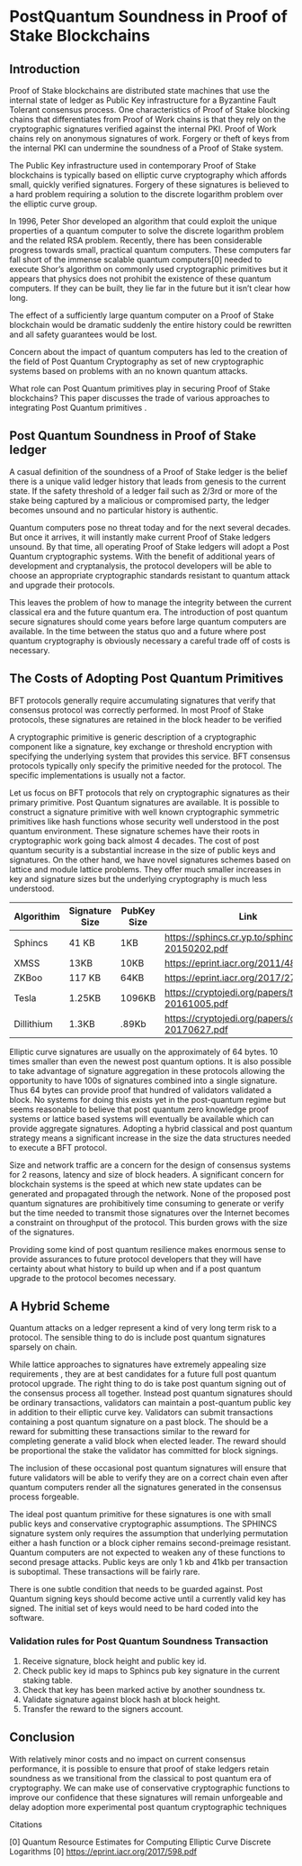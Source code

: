 # PostQuantum Soundness in Proof of Stake Blockchains

## Introduction
Proof of Stake blockchains are distributed state machines that use the internal state of ledger as Public Key infrastructure for a Byzantine Fault Tolerant consensus process.  One characteristics of Proof of Stake blocking chains that differentiates from Proof of Work chains is that they rely on the cryptographic signatures verified against the internal PKI. Proof of Work chains rely on anonymous signatures of work. Forgery or theft of keys from the internal PKI can undermine the soundness of a Proof of Stake system.

The Public Key infrastructure used in contemporary Proof of Stake blockchains is typically based on elliptic curve cryptography which affords small, quickly verified signatures. Forgery of these signatures is believed to a hard problem requiring a solution to the discrete logarithm problem over the elliptic curve group. 

In 1996, Peter Shor developed an algorithm that could exploit the unique properties of a quantum computer to solve the discrete logarithm problem and the related RSA problem. Recently, there has been considerable progress towards small, practical quantum computers. These computers far fall short of the immense scalable quantum computers[0] needed to execute Shor’s algorithm on commonly used cryptographic primitives but it appears that physics does not prohibit the existence of these quantum computers. If they can be built, they lie far in the future but it isn’t clear how long. 

The effect of a sufficiently large quantum computer on a Proof of Stake blockchain would be dramatic suddenly the entire history could be rewritten and all safety guarantees would be lost. 

Concern about the impact of quantum computers has led to the creation of the field of Post Quantum Cryptography as set of new cryptographic systems based on problems with an no known quantum attacks.

What role can Post Quantum primitives play in securing Proof of Stake blockchains? This paper discusses the trade of various approaches to integrating Post Quantum primitives .

## Post Quantum Soundness in Proof of Stake ledger

A casual definition of the soundness of a Proof of Stake ledger is the belief there is a unique valid ledger history that leads from genesis to the current state.  If the safety threshold of a ledger fail such as 2/3rd  or more of the stake being captured by a malicious or compromised party, the ledger becomes unsound and no particular history is authentic.

Quantum computers pose no threat today and for the next several decades.  But once it arrives, it will instantly make current Proof of Stake ledgers unsound. By that time, all operating Proof of Stake ledgers will adopt a Post Quantum cryptographic systems.  With the benefit of additional years of development and cryptanalysis, the protocol developers will be able to choose an appropriate cryptographic standards resistant to quantum attack and upgrade their protocols.

This leaves the problem of how to manage the integrity between the current classical era and the future quantum era.  The introduction of post quantum secure signatures should come years before large quantum computers are available.  In the time between the status quo and a future where post quantum cryptography is obviously necessary a careful trade off of costs is necessary.





## The Costs of Adopting Post Quantum Primitives

BFT protocols generally require accumulating signatures that verify that consensus protocol was correctly performed. In most Proof of Stake protocols, these signatures are retained in the block header to be verified

A cryptographic primitive is generic description of a cryptographic component like a signature, key exchange or threshold encryption with specifying the underlying system that provides this service. BFT consensus protocols typically only specify the primitive needed for the protocol.  The specific implementations is usually not a factor.

Let us focus on BFT protocols that rely on cryptographic signatures as their primary primitive. Post Quantum signatures are available. It is possible to construct a signature primitive with well known cryptographic symmetric primitives like hash functions whose security well understood in the post quantum environment. These signature schemes have their roots in cryptographic work going back almost 4 decades. The cost of post quantum security is a substantial increase in the size of public keys and signatures. On the other hand, we have novel signatures schemes based on lattice and module lattice problems. They offer much smaller increases in key and signature sizes but the underlying cryptography is much less understood.


| Algorithim | Signature Size | PubKey Size | Link|
|------------|----------------|-------------|-----|
|Sphincs | 41 KB | 1KB | https://sphincs.cr.yp.to/sphincs-20150202.pdf|
|XMSS | 13KB |10KB | https://eprint.iacr.org/2011/484.pdf|
|ZKBoo| 117 KB | 64KB | https://eprint.iacr.org/2017/279.pdf |
|Tesla| 1.25KB | 1096KB | https://cryptojedi.org/papers/tesla-20161005.pdf|
|Dillithium| 1.3KB | .89Kb | https://cryptojedi.org/papers/dilithium-20170627.pdf|

Elliptic curve signatures are usually on the approximately of 64 bytes.  10 times smaller than even the newest post quantum options. It is also possible to take advantage of signature aggregation in these protocols allowing the opportunity to have 100s of signatures combined into a single signature.  Thus 64 bytes can provide proof that hundred of validators validated a block. No systems for doing this exists yet in the post-quantum regime but seems reasonable to believe that post quantum zero knowledge proof systems or lattice based systems will eventually be available which can provide aggregate signatures. Adopting a hybrid classical and post quantum strategy means a significant increase in the size the data structures needed to execute a BFT protocol.

Size and network traffic are a concern for the design of consensus systems for 2 reasons, latency and size of block headers.  A significant concern for blockchain systems is the speed at which new state updates can be generated and propagated through the network. None of the proposed post quantum signatures are prohibitively time consuming to generate or verify but the time needed to transmit those signatures over the Internet becomes a constraint on throughput of the protocol. This burden grows with the size of the signatures.

Providing some kind of post quantum resilience makes enormous sense to provide assurances to future protocol developers that they will have certainty about what history to build up when and if a post quantum upgrade to the protocol becomes necessary.

## A Hybrid Scheme
Quantum attacks on a ledger represent a kind of very long term risk to a protocol. The sensible thing to do is include post quantum signatures sparsely on chain. 

While lattice approaches to signatures have extremely appealing size requirements , they are at best candidates for a future full post quantum protocol upgrade. The right thing to do is take post quantum signing out of the consensus process all together. Instead post quantum signatures should be ordinary transactions, validators can maintain a post-quantum public key in addition to their elliptic curve key.	Validators can submit transactions containing a post quantum signature on a past block. The should be a reward for submitting these transactions similar to the reward for completing generate a valid block when elected leader. The reward should be proportional the stake the validator has committed for block signings.

The inclusion of these occasional post quantum signatures will ensure that future validators will be able to verify they are on a correct chain even after quantum computers render all the signatures generated in the consensus process forgeable.

The ideal post quantum primitive for these signatures is one with small public keys and conservative cryptographic assumptions.  The SPHINCS signature system only requires the assumption that underlying permutation either a hash function or a block cipher remains second-preimage resistant.  Quantum computers are not expected to weaken any of these functions to second presage attacks. Public keys are only 1 kb and 41kb per transaction is suboptimal. These transactions will be fairly rare.

There is one subtle condition that needs to be guarded against. Post Quantum signing keys should become active until a currently valid key has signed.  The initial set of keys would need to be hard coded into the software.

### Validation rules for Post Quantum Soundness Transaction

1. Receive signature, block height and public key id.
2. Check public key id maps to Sphincs pub key signature in the current staking table. 
3. Check that key has been marked active by another soundness tx.
4. Validate signature against block hash at block height.
5. Transfer the reward to the signers account.


## Conclusion

With relatively minor costs and no impact on current consensus performance, it is possible to ensure that proof of stake ledgers retain soundness as we transitional from the classical to post quantum era of cryptography.  We can make use of conservative cryptographic functions to improve our confidence that these signatures will remain unforgeable and delay adoption more experimental post quantum cryptographic techniques 










Citations

[0] Quantum Resource Estimates for Computing Elliptic Curve
Discrete Logarithms [0] https://eprint.iacr.org/2017/598.pdf






